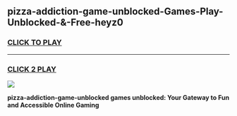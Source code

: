 
## pizza-addiction-game-unblocked-Games-Play-Unblocked-&-Free-heyz0
<h3>
<a href="https://premium76.site?title=pizza-addiction-game-unblocked&ref=24A">CLICK TO PLAY</a></h3>
<hr>

<h3>
<a href="https://premium76.site?title=pizza-addiction-game-unblocked&ref=24A">CLICK 2 PLAY</a>
  
</h3>

<a href="https://premium76.site?title=pizza-addiction-game-unblocked&ref=24A"><img src="https://clearcache.store/games.png"></a>


**pizza-addiction-game-unblocked games unblocked: Your Gateway to Fun and Accessible Online Gaming**
